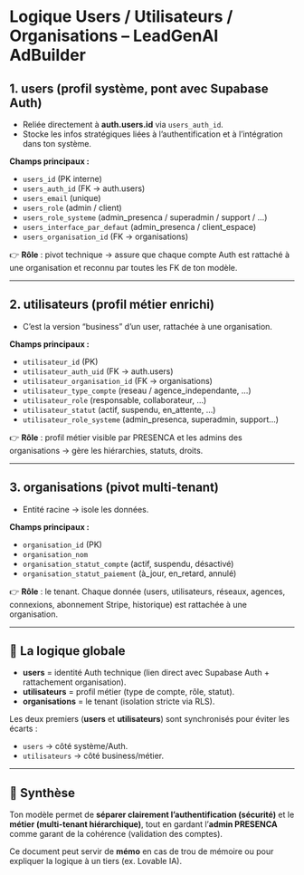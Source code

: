 # Logique Users / Utilisateurs / Organisations – LeadGenAI AdBuilder

## 1. **users** (profil système, pont avec Supabase Auth)

- Reliée directement à **auth.users.id** via `users_auth_id`.  
- Stocke les infos stratégiques liées à l’authentification et à l’intégration dans ton système.  

**Champs principaux :**
- `users_id` (PK interne)
- `users_auth_id` (FK → auth.users)
- `users_email` (unique)
- `users_role` (admin / client)
- `users_role_systeme` (admin_presenca / superadmin / support / …)
- `users_interface_par_defaut` (admin_presenca / client_espace)
- `users_organisation_id` (FK → organisations)

👉 **Rôle** : pivot technique → assure que chaque compte Auth est rattaché à une organisation et reconnu par toutes les FK de ton modèle.

---

## 2. **utilisateurs** (profil métier enrichi)

- C’est la version “business” d’un user, rattachée à une organisation.  

**Champs principaux :**
- `utilisateur_id` (PK)
- `utilisateur_auth_uid` (FK → auth.users)
- `utilisateur_organisation_id` (FK → organisations)
- `utilisateur_type_compte` (reseau / agence_independante, …)
- `utilisateur_role` (responsable, collaborateur, …)
- `utilisateur_statut` (actif, suspendu, en_attente, …)
- `utilisateur_role_systeme` (admin_presenca, superadmin, support…)

👉 **Rôle** : profil métier visible par PRESENCA et les admins des organisations → gère les hiérarchies, statuts, droits.

---

## 3. **organisations** (pivot multi-tenant)

- Entité racine → isole les données.  

**Champs principaux :**
- `organisation_id` (PK)
- `organisation_nom`
- `organisation_statut_compte` (actif, suspendu, désactivé)
- `organisation_statut_paiement` (à_jour, en_retard, annulé)

👉 **Rôle** : le tenant. Chaque donnée (users, utilisateurs, réseaux, agences, connexions, abonnement Stripe, historique) est rattachée à une organisation.

---

## 🔑 La logique globale

- **users** = identité Auth technique (lien direct avec Supabase Auth + rattachement organisation).  
- **utilisateurs** = profil métier (type de compte, rôle, statut).  
- **organisations** = le tenant (isolation stricte via RLS).  

Les deux premiers (**users** et **utilisateurs**) sont synchronisés pour éviter les écarts :
- `users` → côté système/Auth.  
- `utilisateurs` → côté business/métier.  

---

## 🎯 Synthèse

Ton modèle permet de **séparer clairement l’authentification (sécurité)** et le **métier (multi-tenant hiérarchique)**, tout en gardant l’**admin PRESENCA** comme garant de la cohérence (validation des comptes).

Ce document peut servir de **mémo** en cas de trou de mémoire ou pour expliquer la logique à un tiers (ex. Lovable IA).

